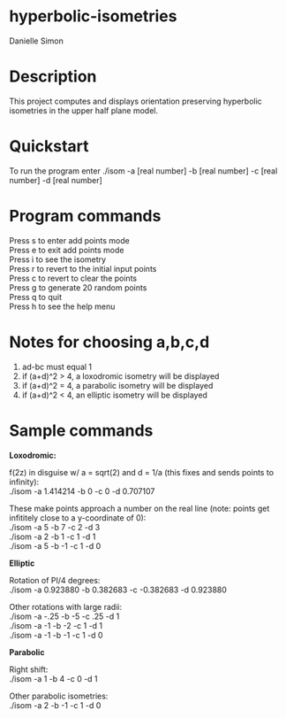 # hyperbolic-isometries
Danielle Simon

# Description
This project computes and displays orientation preserving hyperbolic isometries in the upper half plane model.

# Quickstart
To run the program enter ./isom -a [real number] -b [real number] -c [real number] -d [real number]

# Program commands
Press s to enter add points mode \
Press e to exit add points mode \
Press i to see the isometry \
Press r to revert to the initial input points \
Press c to revert to clear the points \
Press g to generate 20 random points \
Press q to quit \
Press h to see the help menu

# Notes for choosing a,b,c,d
1. ad-bc must equal 1
2. if (a+d)^2 > 4, a loxodromic isometry will be displayed
3. if (a+d)^2 = 4, a parabolic isometry will be displayed
4. if (a+d)^2 < 4, an elliptic isometry will be displayed

# Sample commands

**Loxodromic:**

f(2z) in disguise w/ a = sqrt(2) and d = 1/a (this fixes and sends points to infinity): \
./isom -a 1.414214 -b 0 -c 0 -d 0.707107

These make points approach a number on the real line (note: points get infititely close to a y-coordinate of 0): \
./isom -a 5 -b 7 -c 2 -d 3 \
./isom -a 2 -b 1 -c 1 -d 1 \
./isom -a 5 -b -1 -c 1 -d 0

**Elliptic**

Rotation of PI/4 degrees: \
./isom -a 0.923880 -b 0.382683 -c -0.382683 -d 0.923880

Other rotations with large radii: \
./isom -a -.25 -b -5 -c .25 -d 1 \
./isom -a -1 -b -2 -c 1 -d 1 \
./isom -a -1 -b -1 -c 1 -d 0

**Parabolic**

Right shift: \
./isom -a 1 -b 4 -c 0 -d 1

Other parabolic isometries: \
./isom -a 2 -b -1 -c 1 -d 0
